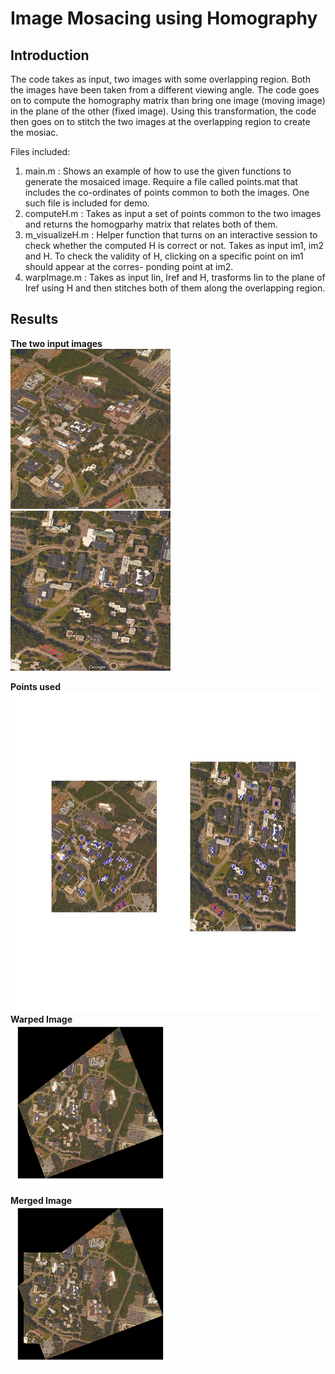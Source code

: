 # **Image Mosacing using Homography**

## **Introduction**
The code takes as input, two images with some overlapping region. Both the images have been taken from a different viewing
angle. The code goes on to compute the homography matrix than bring one image (moving image) in the plane of the other (fixed
image). Using this transformation, the code then goes on to stitch the two images at the overlapping region to create the
mosiac.

Files included:
1. main.m : Shows an example of how to use the given functions to generate the mosaiced image. Require a file called points.mat
  that includes the co-ordinates of points common to both the images. One such file is included for demo.
2. computeH.m : Takes as input a set of points common to the two images and returns the homogparhy matrix that relates both of 
  them.
3. m_visualizeH.m : Helper function that turns on an interactive session to check whether the computed H is correct or not.
  Takes as input im1, im2 and H. To check the validity of H, clicking on a specific point on im1 should appear at the corres-
  ponding point at im2.
4. warpImage.m : Takes as input Iin, Iref and H, trasforms Iin to the plane of Iref using H and then stitches both of them
  along the overlapping region.

## **Results**

**The two input images** <br/>
<img src="https://github.com/pratik18v/Image-Mosaicing/blob/master/sbu1.jpg" height="256" width="256"> <img src="https://github.com/pratik18v/Image-Mosaicing/blob/master/sbu2.jpg" height="256" width="256">

**Points used** <br/>
<img src="https://github.com/pratik18v/Image-Mosaicing/blob/master/points_used.jpg" height="512" width="512">
**Warped Image** <br/>
<img src="https://github.com/pratik18v/Image-Mosaicing/blob/master/sbu1_warped.jpg" height="256" width="256">

**Merged Image** <br/>
<img src="https://github.com/pratik18v/Image-Mosaicing/blob/master/sbu_merged.jpg" height="256" width="256">
